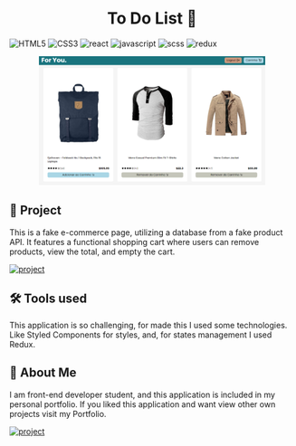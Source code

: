 [JAVASCRIPT__BADGE]: https://img.shields.io/badge/Javascript-000?style=for-the-badge&logo=javascript
[TYPESCRIPT__BADGE]: https://img.shields.io/badge/typescript-D4FAFF?style=for-the-badge&logo=typescript
[REACT__BADGE]: https://img.shields.io/badge/React-005CFE?style=for-the-badge&logo=react
[SCSS__BADGE]: https://img.shields.io/badge/scss-F7F7F7?style=for-the-badge&logo=sass
[SC__BADGE]: https://img.shields.io/badge/StyledComponents-ddd?style=for-the-badge&logo=styledcomponents
[REDUX__BADGE]: https://img.shields.io/badge/redux-000?style=for-the-badge&logo=redux
[HTML__BADGE]: https://img.shields.io/badge/HTML-fff?style=for-the-badge&logo=html5&logoColor=30A3DC
[CSS__BADGE]: https://img.shields.io/badge/CSS3-fff?style=for-the-badge&logo=css3&logoColor=E94D5F
[PROJECT__BADGE]: https://img.shields.io/badge/📱Visit_this_project-000?style=for-the-badge&logo=project
[PROJECT__URL]: https://foryoushop.vercel.app/
[PORTFOLIO__BADGE]: https://img.shields.io/badge/🖼PORTFOLIO-fff?style=for-the-badge&logo=project
[PORTFOLIO__URL]: https://devbrunogomes.vercel.app/

<h1 align="center" style="font-weight: bold;">To Do List 📝</h1>


![HTML5][HTML__BADGE]
![CSS3][CSS__BADGE]
![react][REACT__BADGE]
![javascript][JAVASCRIPT__BADGE]
![scss][SC__BADGE]
![redux][REDUX__BADGE]

<p align="center">
    <img src="./src/assets/preview.png" alt="Image Preview" width="400px">
</p>

<h2 id="started">🚀 Project</h2>

This is a fake e-commerce page, utilizing a database from a fake product API. It features a functional shopping cart where users can remove products, view the total, and empty the cart.

[![project][PROJECT__BADGE]][PROJECT__URL]

<h2 id="started">🛠 Tools used</h2>

This application is so challenging, for made this I used some technologies. Like Styled Components for styles, and, for states management I used Redux.


<h2 id="colab">🤝 About Me</h2>

I am front-end developer student, and this application is included in my personal portfolio. If you liked this application and want view other own projects visit my Portfolio.

[![project][PORTFOLIO__BADGE]][PORTFOLIO__URL]




